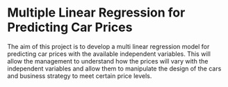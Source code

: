# Multiple Linear Regression for Predicting Car Prices
The aim of this project is to develop a multi linear regression model for predicting car prices with the available independent variables. This will allow the management to understand how the prices will vary with the independent variables and allow them to manipulate the design of the cars and business strategy to meet certain price levels.
